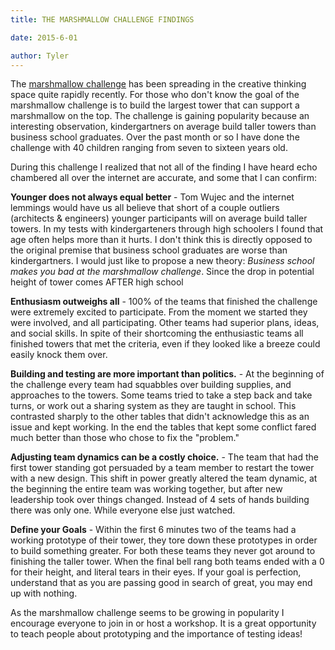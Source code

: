 ```yaml
---
title: THE MARSHMALLOW CHALLENGE FINDINGS

date: 2015-6-01

author: Tyler
---
```


The [marshmallow challenge](http://marshmallowchallenge.com/) has been spreading in the creative thinking space quite rapidly recently. For those who don't know the goal of the marshmallow challenge is to build the largest tower that can support a marshmallow on the top. The challenge is gaining popularity because an interesting observation, kindergartners on average build taller towers than business school graduates. Over the past month or so I have done the challenge with 40 children ranging from seven to sixteen years old.

During this challenge I realized that not all of the finding I have heard echo chambered all over the internet are accurate, and some that I can confirm:

**Younger does not always equal better** - Tom Wujec and the internet lemmings would have us all believe that short of a couple outliers (architects & engineers) younger participants will on average build taller towers. In my tests with kindergarteners through high schoolers I found that age often helps more than it hurts. I don\'t think this is directly opposed to the original premise that business school graduates are worse than kindergartners. I would just like to propose a new theory: _Business school makes you bad at the marshmallow challenge_. Since the drop in potential height of tower comes AFTER high school

**Enthusiasm outweighs all** - 100% of the teams that finished the challenge were extremely excited to participate. From the moment we started they were involved, and all participating. Other teams had superior plans, ideas, and social skills. In spite of their shortcoming the enthusiastic teams all finished towers that met the criteria, even if they looked like a breeze could easily knock them over.

**Building and testing are more important than politics.** - At the beginning of the challenge every team had squabbles over building supplies, and approaches to the towers. Some teams tried to take a step back and take turns, or work out a sharing system as they are taught in school. This contrasted sharply to the other tables that didn't acknowledge this as an issue and kept working. In the end the tables that kept some conflict fared much better than those who chose to fix the "problem."

**Adjusting team dynamics can be a costly choice.** - The team that had the first tower standing got persuaded by a team member to restart the tower with a new design. This shift in power greatly altered the team dynamic, at the beginning the entire team was working together, but after new leadership took over things changed. Instead of 4 sets of hands building there was only one. While everyone else just watched.

**Define your Goals** - Within the first 6 minutes two of the teams had a working prototype of their tower, they tore down these prototypes in order to build something greater. For both these teams they never got around to finishing the taller tower. When the final bell rang both teams ended with a 0 for their height, and literal tears in their eyes. If your goal is perfection, understand that as you are passing good in search of great, you may end up with nothing.

As the marshmallow challenge seems to be growing in popularity I encourage everyone to join in or host a workshop. It is a great opportunity to teach people about prototyping and the importance of testing ideas!
